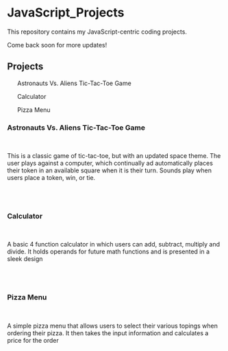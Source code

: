 # JavaScript_Projects
 This repository contains my JavaScript-centric coding projects.

Come back soon for more updates!

<h2>Projects</h2>
<hl>
<ul>Astronauts Vs. Aliens Tic-Tac-Toe Game</ul>
<ul>Calculator</ul>
<ul>Pizza Menu</ul>

<h3>Astronauts Vs. Aliens Tic-Tac-Toe Game</h3>
<br>
<p>This is a classic game of tic-tac-toe, but with an updated space theme. The user plays against a computer, which continually ad automatically places their token in an available square when it is their turn. Sounds play when users place a token, win, or tie.</p>
<br>
<br>
<h3>Calculator</h3>
<br>
<p>A basic 4 function calculator in which users can add, subtract, multiply and divide. It holds operands for future math functions and is presented in a sleek design</p>
<br>
<br>
<h3>Pizza Menu</h3>
<br>
<p>A simple pizza menu that allows users to select their various topings when ordering their pizza. It then takes the input information and calculates a price for the order </p>
